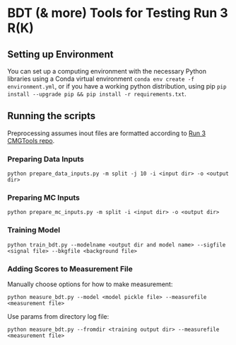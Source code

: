 # BDT (& more) Tools for Testing Run 3 R(K)

## Setting up Environment
You  can set up a computing environment with the necessary Python libraries using a Conda virtual environment `conda env create -f environment.yml`, or if you have a working python distribution, using pip `pip install --upgrade pip && pip install -r requirements.txt`.

## Running the scripts
Preprocessing assumes inout files are formatted according to [Run 3 CMGTools repo](https://github.com/DiElectronX/cmgtools-lite).

### Preparing Data Inputs
    python prepare_data_inputs.py -m split -j 10 -i <input dir> -o <output dir>
### Preparing MC Inputs
    python prepare_mc_inputs.py -m split -i <input dir> -o <output dir>

### Training Model
    python train_bdt.py --modelname <output dir and model name> --sigfile <signal file> --bkgfile <background file>
### Adding Scores to Measurement File

Manually choose options for how to make measurement:

    python measure_bdt.py --model <model pickle file> --measurefile <measurement file>

Use params from directory log file:

    python measure_bdt.py --fromdir <training output dir> --measurefile <measurement file>
